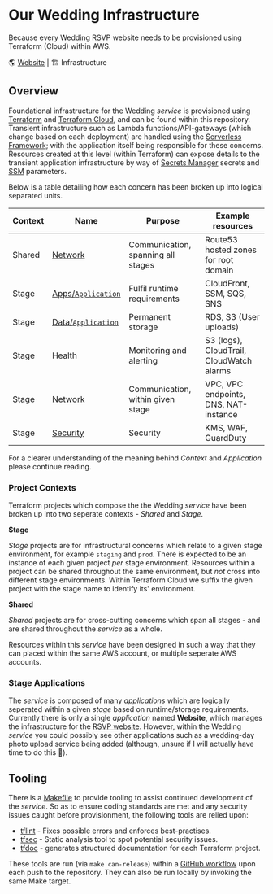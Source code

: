 # Our Wedding Infrastructure

Because every Wedding RSVP website needs to be provisioned using Terraform (Cloud) within AWS.

🌎 [Website](https://github.com/eddmann/our-wedding-website) | 🏗️ Infrastructure

## Overview

Foundational infrastructure for the Wedding _service_ is provisioned using [Terraform](https://www.terraform.io/) and [Terraform Cloud](https://www.terraform.io/cloud), and can be found within this repository.
Transient infrastructure such as Lambda functions/API-gateways (which change based on each deployment) are handled using the [Serverless Framework](https://www.serverless.com/); with the application itself being responsible for these concerns.
Resources created at this level (within Terraform) can expose details to the transient application infrastructure by way of [Secrets Manager](https://aws.amazon.com/secrets-manager/) secrets and [SSM](https://docs.aws.amazon.com/systems-manager/latest/userguide/systems-manager-parameter-store.html) parameters.

Below is a table detailing how each concern has been broken up into logical separated units.

| Context | Name                                       | Purpose                            | Example resources                        |
| ------- | ------------------------------------------ | ---------------------------------- | ---------------------------------------- |
| Shared  | [Network](./shared/network)                | Communication, spanning all stages | Route53 hosted zones for root domain     |
| Stage   | [Apps/`Application`](./stage/apps/website) | Fulfil runtime requirements        | CloudFront, SSM, SQS, SNS                |
| Stage   | [Data/`Application`](./stage/data/website) | Permanent storage                  | RDS, S3 (User uploads)                   |
| Stage   | Health                                     | Monitoring and alerting            | S3 (logs), CloudTrail, CloudWatch alarms |
| Stage   | [Network](./stage/network)                 | Communication, within given stage  | VPC, VPC endpoints, DNS, NAT-instance    |
| Stage   | [Security](./stage/security)               | Security                           | KMS, WAF, GuardDuty                      |

For a clearer understanding of the meaning behind _Context_ and _Application_ please continue reading.

### Project Contexts

Terraform projects which compose the the Wedding _service_ have been broken up into two seperate contexts - _Shared_ and _Stage_.

**Stage**

_Stage_ projects are for infrastructural concerns which relate to a given stage environment, for example `staging` and `prod`.
There is expected to be an instance of each given project _per_ stage environment.
Resources within a project can be shared throughout the same environment, but _not_ cross into different stage environments.
Within Terraform Cloud we suffix the given project with the stage name to identify its' environment.

**Shared**

_Shared_ projects are for cross-cutting concerns which span all stages - and are shared throughout the _service_ as a whole.

Resources within this _service_ have been designed in such a way that they can placed within the same AWS account, or multiple seperate AWS accounts.

### Stage Applications

The _service_ is composed of many _applications_ which are logically seperated within a given _stage_ based on runtime/storage requirements.
Currently there is only a single _application_ named **Website**, which manages the infrastructure for the [RSVP website](https://github.com/eddmann/our-wedding-website).
However, within the Wedding _service_ you could possibly see other applications such as a wedding-day photo upload service being added (although, unsure if I will actually have time to do this 😬).

## Tooling

There is a [Makefile](./Makefile) to provide tooling to assist continued development of the _service_.
So as to ensure coding standards are met and any security issues caught before provisionment, the following tools are relied upon:

- [tflint](https://github.com/terraform-linters/tflint) - Fixes possible errors and enforces best-practises.
- [tfsec](https://github.com/aquasecurity/tfsec) - Static analysis tool to spot potential security issues.
- [tfdoc](https://github.com/terraform-docs/terraform-docs) - generates structured documentation for each Terraform project.

These tools are run (via `make can-release`) within a [GitHub workflow](./.github/workflows/test.yml) upon each push to the repository.
They can also be run locally by invoking the same Make target.
